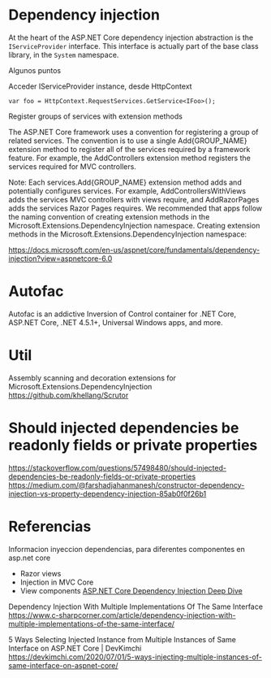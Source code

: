 
# Dependency injection

At the heart of the ASP.NET Core dependency injection abstraction is the `IServiceProvider` interface. This interface is actually part of the base class library, in the `System` namespace.


Algunos puntos

Acceder IServiceProvider instance, desde HttpContext 

```
var foo = HttpContext.RequestServices.GetService<IFoo>();
```


Register groups of services with extension methods

The ASP.NET Core framework uses a convention for registering a group of related services. The convention is to use a single Add{GROUP_NAME} extension method to register all of the services required by a framework feature. For example, the AddControllers extension method registers the services required for MVC controllers.


Note: Each services.Add{GROUP_NAME} extension method adds and potentially configures services. For example, AddControllersWithViews adds the services MVC controllers with views require, and AddRazorPages adds the services Razor Pages requires. We recommended that apps follow the naming convention of creating extension methods in the Microsoft.Extensions.DependencyInjection namespace. Creating extension methods in the Microsoft.Extensions.DependencyInjection namespace:

https://docs.microsoft.com/en-us/aspnet/core/fundamentals/dependency-injection?view=aspnetcore-6.0



# Autofac

Autofac is an addictive Inversion of Control container for .NET Core, ASP.NET Core, .NET 4.5.1+, Universal Windows apps, and more. 

# Util

Assembly scanning and decoration extensions for Microsoft.Extensions.DependencyInjection
https://github.com/khellang/Scrutor 

# Should injected dependencies be readonly fields or private properties
https://stackoverflow.com/questions/57498480/should-injected-dependencies-be-readonly-fields-or-private-properties
https://medium.com/@farshadjahanmanesh/constructor-dependency-injection-vs-property-dependency-injection-85ab0f0f26b1

# Referencias

Informacion inyeccion dependencias, para diferentes componentes en asp.net core
- Razor views
- Injection in MVC Core
- View components
[ASP.NET Core Dependency Injection Deep Dive](https://joonasw.net/view/aspnet-core-di-deep-dive)
 
 
Dependency Injection With Multiple Implementations Of The Same Interface
https://www.c-sharpcorner.com/article/dependency-injection-with-multiple-implementations-of-the-same-interface/


5 Ways Selecting Injected Instance from Multiple Instances of Same Interface on ASP.NET Core  | DevKimchi
https://devkimchi.com/2020/07/01/5-ways-injecting-multiple-instances-of-same-interface-on-aspnet-core/
